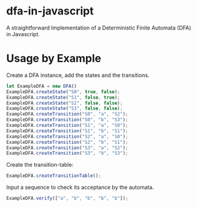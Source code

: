 # dfa-in-javascript
A straightforward Implementation of a Deterministic Finite Automata (DFA) in Javascript. 

# Usage by Example

Create a DFA instance, add the states and the transitions. 

```javascript
let ExampleDFA = new DFA()
ExampleDFA.createState("S0", true, false);
ExampleDFA.createState("S1", false, true);
ExampleDFA.createState("S2", false, false);
ExampleDFA.createState("S3", false, false);
ExampleDFA.createTransition("S0", "a", "S2");
ExampleDFA.createTransition("S0", "b", "S3");
ExampleDFA.createTransition("S1", "a", "S0");
ExampleDFA.createTransition("S1", "b", "S1");
ExampleDFA.createTransition("S2", "a", "S0");
ExampleDFA.createTransition("S2", "b", "S1");
ExampleDFA.createTransition("S3", "a", "S2");
ExampleDFA.createTransition("S3", "b", "S3");
```

Create the transition-table:
```javascript
ExampleDFA.createTransitionTable();
```

Input a sequence to check its acceptance by the automata.

```javascript
ExampleDFA.verify(["a", "b", "b", "b", "b"]);
```
